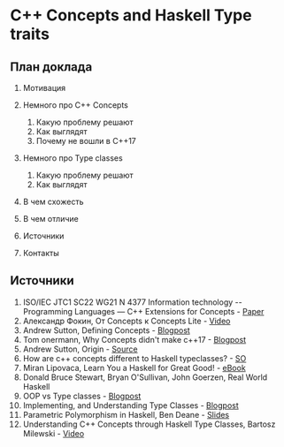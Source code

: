 # C++ Concepts and Haskell Type traits

## План доклада

1. Мотивация
2. Немного про C++ Concepts
    1. Какую проблему решают
    2. Как выглядят
    3. Почему не вошли в C++17
3. Немного про Type classes
    1. Какую проблему решают
    2. Как выглядят

4. В чем схожесть
5. В чем отличие
4. Источники
5. Контакты

## Источники

1. ISO/IEC JTC1 SC22 WG21 N
4377 Information technology -- Programming Languages — C++ Extensions for Concepts - [Paper](http://www.open-std.org/jtc1/sc22/wg21/docs/papers/2015/n4377.pdf)
2. Александр Фокин, От Concepts к Concepts Lite - [Video](https://www.youtube.com/watch?v=482JCDghZ8s)
3.  Andrew Sutton, Defining Concepts - [Blogpost](https://accu.org/index.php/journals/2198)
4. Tom onermann, Why Concepts didn't make c++17 - [Blogpost](http://honermann.net/blog/2016/03/06/why-concepts-didnt-make-cxx17/)
5.  Andrew Sutton, Origin - [Source](https://github.com/asutton/origin)
6. How are c++ concepts different to Haskell typeclasses? - [SO](http://stackoverflow.com/questions/32124627/how-are-c-concepts-different-to-haskell-typeclasses)
7. Miran Lipovaca, Learn You a Haskell for Great Good! - [eBook](http://learnyouahaskell.com/)
8. Donald Bruce Stewart, Bryan O'Sullivan, John Goerzen, Real World Haskell
9. OOP vs Type classes - [Blogpost](https://wiki.haskell.org/OOP_vs_type_classes)
10. Implementing, and Understanding Type Classes - [Blogpost](http://okmij.org/ftp/Computation/typeclass.html)
11. Parametric Polymorphism in Haskell, Ben Deane - [Slides](http://sm-haskell-users-group.github.io/pdfs/Ben%20Deane%20-%20Parametric%20Polymorphism.pdf)
12. Understanding C++ Concepts through Haskell Type Classes, Bartosz Milewski - [Video](https://vimeo.com/17031425)